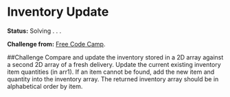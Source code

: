 # Inventory Update

**Status:** Solving . . .

**Challenge from:** [Free Code Camp](http://www.freecodecamp.com).

##Challenge
Compare and update the inventory stored in a 2D array against a second 2D array of a fresh delivery. Update the current existing inventory item quantities (in arr1). If an item cannot be found, add the new item and quantity into the inventory array. The returned inventory array should be in alphabetical order by item.